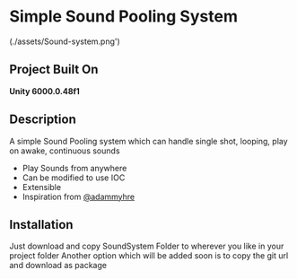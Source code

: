 # Simple Sound Pooling System

(./assets/Sound-system.png')

## Project Built On
**Unity 6000.0.48f1**


## Description

A simple Sound Pooling system which can handle single shot, looping, play on awake, continuous sounds
- Play Sounds from anywhere
- Can be modified to use IOC
- Extensible
- Inspiration from [@adammyhre](https://github.com/adammyhre)

## Installation
Just download and copy SoundSystem Folder to wherever you like in your project folder
Another option which will be added soon is to copy the git url and download as package
